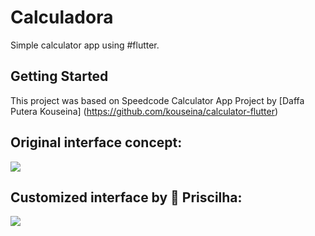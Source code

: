 # Calculadora

Simple calculator app using #flutter.

## Getting Started

This project was based on Speedcode Calculator App Project by [Daffa Putera Kouseina] (https://github.com/kouseina/calculator-flutter)

## Original interface concept:

![](https://ik.imagekit.io/kouseina/calculator-flutter/banner_kEm_ld15T.jpg?updatedAt=1631519706621)

## Customized interface by :rocket: Priscilha:

![](https://ik.imagekit.io/devpri/Customized_interface_umiR5-Q5Td.jpg?ik-sdk-version=javascript-1.4.3&updatedAt=1645733243116)
